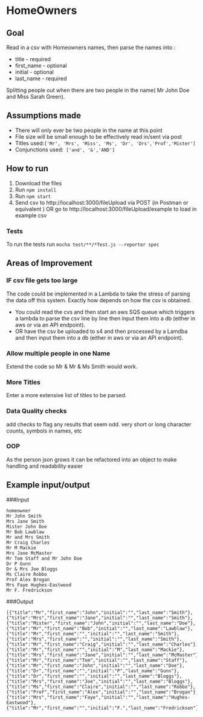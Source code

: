 # HomeOwners

## Goal
Read in a csv with Homeowners names, then parse the names into :
- title - required
- first_name - optional
- initial - optional
- last_name - required

Splitting people out when there are two people in the name( Mr John Doe and Miss Sarah Green).

## Assumptions made

- There will only ever be two people in the name at this point
- File size will be small enough to be effectively read in/sent via post
- Titles used:``` ['Mr', 'Mrs', 'Miss', 'Ms', 'Dr', 'Drs','Prof','Mister'] ```
- Conjunctions used:``` ['and', '&','AND']```


## How to run

1. Download the files
2. Run ```npm install```
3. Run ```npm start```
4. Send csv to http://localhost:3000/fileUpload via POST (in Postman or equivalent ) OR go to http://localhost:3000/fileUpload/example to load in example csv

### Tests
To run the tests run
``` mocha test/**/*Test.js --reporter spec ```


## Areas of Improvement

### IF csv file gets too large
The code could be implemented in a Lambda to take the stress of parsing the data off this system.
Exactly how depends on how the csv is obtained. 
* You could read the cvs and then start an aws SQS queue which triggers a lambda to parse the csv line by line then input them into a db (either in aws or via an API endpoint).
* OR have the csv be uploaded to s4 and then processed by a Lamdba and then input them into a db (either in aws or via an API endpoint).

### Allow multiple people in one Name
Extend the code so Mr & Mr & Ms Smith would work.

### More Titles
Enter a more extensive list of titles to be parsed. 

### Data Quality checks
add checks to flag any results that seem odd. very short or long character counts, symbols in names, etc

### OOP
As the person json grows it can be refactored into an object to make handling and readability easier


## Example input/output

###Input
```
homeowner
Mr John Smith
Mrs Jane Smith
Mister John Doe
Mr Bob Lawblaw
Mr and Mrs Smith
Mr Craig Charles
Mr M Mackie
Mrs Jane McMaster
Mr Tom Staff and Mr John Doe
Dr P Gunn
Dr & Mrs Joe Bloggs
Ms Claire Robbo
Prof Alex Brogan
Mrs Faye Hughes-Eastwood
Mr F. Fredrickson
```

###Output
```
[{"title":"Mr","first_name":"John","initial":"","last_name":"Smith"},
{"title":"Mrs","first_name":"Jane","initial":"","last_name":"Smith"},
{"title":"Mister","first_name":"John","initial":"","last_name":"Doe"},
{"title":"Mr","first_name":"Bob","initial":"","last_name":"Lawblaw"},
{"title":"Mr","first_name":"","initial":"","last_name":"Smith"},
{"title":"Mrs","first_name":"","initial":"","last_name":"Smith"},
{"title":"Mr","first_name":"Craig","initial":"","last_name":"Charles"},
{"title":"Mr","first_name":"","initial":"M","last_name":"Mackie"},
{"title":"Mrs","first_name":"Jane","initial":"","last_name":"McMaster"},
{"title":"Mr","first_name":"Tom","initial":"","last_name":"Staff"},
{"title":"Mr","first_name":"John","initial":"","last_name":"Doe"},
{"title":"Dr","first_name":"","initial":"P","last_name":"Gunn"},
{"title":"Dr","first_name":"","initial":"","last_name":"Bloggs"},
{"title":"Mrs","first_name":"Joe","initial":"","last_name":"Bloggs"},
{"title":"Ms","first_name":"Claire","initial":"","last_name":"Robbo"},
{"title":"Prof","first_name":"Alex","initial":"","last_name":"Brogan"},
{"title":"Mrs","first_name":"Faye","initial":"","last_name":"Hughes-Eastwood"},
{"title":"Mr","first_name":"","initial":"F.","last_name":"Fredrickson"}]
```